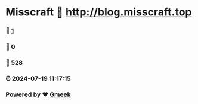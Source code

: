 # Misscraft :link: http://blog.misscraft.top 
### :page_facing_up: [1](http://blog.misscraft.top/tag.html) 
### :speech_balloon: 0 
### :hibiscus: 528 
### :alarm_clock: 2024-07-19 11:17:15 
### Powered by :heart: [Gmeek](https://github.com/Meekdai/Gmeek)
